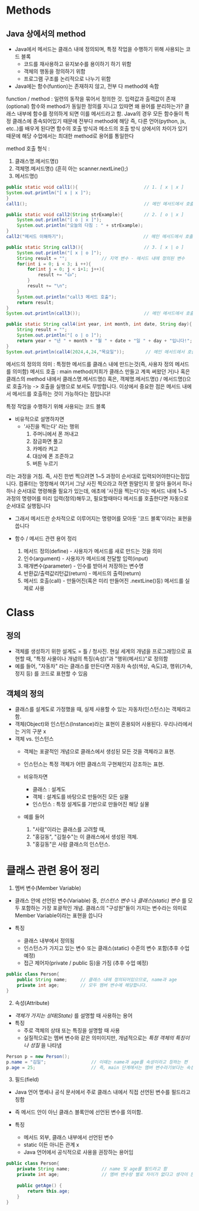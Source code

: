 # Methods

## Java 상에서의 method
- Java에서 메서드는 클래스 내에 정의되며, 특정 작업을 수행하기 위해 사용되는 코드 블록
  - 코드를 재사용하고 유지보수를 용이하기 하기 위함
  - 객체의 행동을 정의하기 위함
  - 프로그램 구조를 논리적으로 나누기 위함
- Java에는 함수(funtion)는 존재하지 않고, 전부 다 method에 속함

function / method : 일련의 동작을 묶어서 정의한 것. 입력값과 출력값이 존재(optional)
함수와 method가 동일한 정의를 지니고 있따면 왜 용어를 분리하는가?
    클래스 내부에 함수를 정의하게 되면 이를 메서드라고 함.
    Java의 경우 모든 함수들이 특정 클래스에 종속되어있기 때문에 전부다 method에 해당
    즉, 다른 언어(python, js, etc..)를 배우게 된다면 함수의 호출 방식과 메소드의 호출 방식 
    상에서의 차이가 있기 때문에 해당 수업에서는 최대한 method로 용어를 통일한다

method 호출 형식 : 
1. 클래스명.메서드명()
2. 객체명.메서드명() (흔히 아는 scanner.nextLine();)
3. 메서드명()

```java
public static void call1(){                         // 1. [ x | x ]
System.out.println("[ x | x ]");
}
call1();                                            // 메인 메서드에서 호출방식

public static void call2(String strExample){        // 2. [ o | x ]
    System.out.println("[ o | x ]");
    System.out.println("오늘의 다짐 : " + strExample);
}
call2("메서드 이해하기");                              // 메인 메서드에서 호출방식

public static String call3(){                       // 3. [ x | o ]
    System.out.println("[ x | o ]");
    String result = "";             // 지역 변수 - 메서드 내에 정의된 변수
    for(int i = 0; i < 3; i ++){
        for(int j = 0; j < i+1; j++){
            result += "👍";
        }
        result += "\n";     
    }
    System.out.println("call3 메서드 호출");
    return result;
}
System.out.println(call3());                        // 메인 메서드에서 호출방식

public static String call4(int year, int month, int date, String day){  // 4. [ o | o ]
    String result = "";
    System.out.println("[ o | o ]");
    return year + "년 " + month + "월 " + date + "일 " + day + "입니다!";
}
System.out.println(call4(2024,4,24,"목요일"));        // 메인 메서드에서 호출방식
```


메서드의 정의의 의미
: 특정한 메서드를 클래스 내에 만드는것(즉, 사용자 정의 메서드를 의미함)
메서드 호출 : main method(저희가 클래스 만들고 계쏙 써왔던 거)나 혹은 클래스의 method 내에서
    클래스명.메서드명() 혹은, 객체명.메서드명() / 메서드명()으로 호출가능
    -> 호출을 실행으로 보셔도 무방합니다.
    이상에서 중요한 점은 메서드 내에서 메서드를 호출하는 것이 가능하다는 점입니다!

특정 작업을 수행하기 위해 사용되는 코드 블록
- 비유적으로 설명하자면
    - '사진을 찍는다' 라는 행위
      1. 주머니에서 폰 꺼내고
      2. 잠금화면 풀고
      3. 카메라 켜고
      4. 대상에 폰 조준하고
      5. 버튼 누르기
      
라는 과정을 거침.
즉, 사진 한번 찍으려면 1~5 과정이 순서대로 입력되어야한다는점입니다.
컴퓨터는 멍청해서 여기서 그냥 사진 찍으라고 하면 뭔말인지 못 알아 들어서
하나하나 순서대로 명령해줄 필요가 있는데, 애초에 '사진을 찍는다'라는 메서드 내에
1~5 과정의 명령어를 미리 입력(정의)해두고, 필요할때마다 메서드를 호출한다면 자동으로 순서대로 실행됩니다
- 그래서 메서드란 순차적으로 이루어지는 명령어를 모아둔 '코드 블록'이라는 표현을 씁니다


- 함수 / 메서드 관련 용어 정리
  1. 메서드 정의(define) - 사용자가 메서드를 새로 만드는 것을 의미
  2. 인수(argument) - 사용자가 메서드에 전달할 입력(input)
  3. 매개변수(parameter) - 인수를 받아서 저장하는 변수명
  4. 반환값/출력값리턴값(return) - 메서드의 출력(return)
  5. 메서드 호출(call) - 만들어진(혹은 미리 만들어진 .nextLine()등) 메서드를 실제로 사용

# Class
## 정의
- 객체를 생성하기 위한 설계도 = 틀 / 청사진.
    현실 세계의 개념을 프로그래밍으로 표현할 때, 
    "특정 사물이나 개념의 특징(속성)"과 "행위(메서드)"로 정의함
- 예를 들어, "자동차" 라는 클래스를 만든다면 자동차 속성(색상, 속도)과, 행위(가속, 정지 등)
    를 코드로 표현할 수 있음

## 객체의 정의
- 클래스를 설계도로 가정했을 때, 실제 사용할 수 있는 자동차(인스턴스)는 객체라고 함.
- 객체(Object)와 인스턴스(Instance)라는 표현이 혼용되어 사용된다. 우리나라에서는 거의 구분 x
- 객체 vs. 인스턴스
    - 객체는 포괄적인 개념으로 클래스에서 생성된 모든 것을 객체라고 표현.
    - 인스턴스는 특정 객체가 어떤 클래스의 구현체인지 강조하는 표현.

    - 비유하자면
      - 클래스 : 설계도
      - 객체 : 설계도를 바탕으로 만들어진 모든 실물
      - 인스턴스 : 특정 설계도를 기반으로 만들어진 해당 실물

    - 예를 들어
      1. "사람"이라는 클래스를 고려할 때,
      2. "홍길동", "김철수"는 이 클래스에서 생성된 객체.
      3. "홍길동"은 사람 클래스의 인스턴스.

# 클래스 관련 용어 정리
1. 멤버 변수(Member Variable)
 - 클래스 안에 선언된 변수(Variable) 중, _인스턴스 변수_ 나 _클래스(static) 변수_ 를 모두 포함하는
    가장 포괄적인 개념. 클래스의 "구성원"들이 가지는 변수라는 의미로 Member Variable이라는 표현을 씁니다

- 특징
  - 클래스 내부에서 정의됨
  - 인스턴스가 가지고 있는 변수 또는 클래스(static) 수준의 변수 포함(추후 수업 예정)
  - 접근 제어자(private / public 등)을 가짐 (추후 수업 예정)
```java
public class Person{
    public String name;     // 클래스 내에 정의되어있으므로, name과 age
    private int age;        // 모두 멤버 변수에 해당합니다.
}
```

2. 속성(Attribute)
- _객체가 가지는 상태(State)_ 를 설명할 때 사용하는 용어
- 특징
    - 주로 객체의 상태 또는 특징을 설명할 때 사용
    - 실질적으로는 멤버 변수와 같은 의미이지만, 개념적으로는 _특정 객체의 특징이나 성질_ 을 나타냄
```java
Person p = new Person();    
p.name = "김일";                 // 이때는 name과 age를 속성이라고 칭하는 편
p.age = 25;                     // 즉, main 단계에서는 멤버 변수라기보다는 속성을 더 자주 사용함
```

3. 필드(field)
- Java 언어 명세나 공식 문서에서 주로 클래스 내에서 직접 선언된 변수를 필드라고 칭함
- 즉 메서드 안이 아닌 클래스 블록안에 선언된 변수를 의미함.

- 특징
  - 메서드 외부, 클래스 내부에서 선언된 변수
  - static 이든 아니든 관계 x
  - Java 언어에서 공식적으로 사용을 권장하는 용어임
```java
public class Person{
    private String name;            // name 및 age를 필드라고 함
    private int age;                // 멤버 변수랑 별로 차이가 없다고 생각이 든다면 맞다
    
    public getAge() {
        return this.age;
    }
}
```